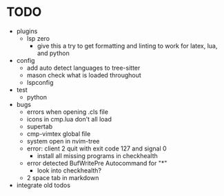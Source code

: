 # TODO

- plugins
  - lsp zero
    - give this a try to get formatting and linting to work for latex, lua, and python 
- config
  - add auto detect languages to tree-sitter
  - mason check what is loaded throughout
  - lspconfig
- test
  - python
- bugs
  - errors when opening .cls file
  - icons in cmp.lua don't all load
  - supertab
  - cmp-vimtex global file
  - system open in nvim-tree
  - error: client 2 quit with exit code 127 and signal 0
    - install all missing programs in checkhealth
  - error detected BufWritePre Autocommand for "\*"
    - look into checkhealth?
  - 2 space tab in markdown
- integrate old todos
